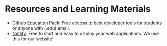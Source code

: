 # Resources and Learning Materials
* [Github Education Pack](https://education.github.com/pack): Free access to best developer tools for students or anyone with (.edu) email.
* [Netlify](https://www.netlify.com/): Free to start and easy to deploy your web applications. We use this for our website!
